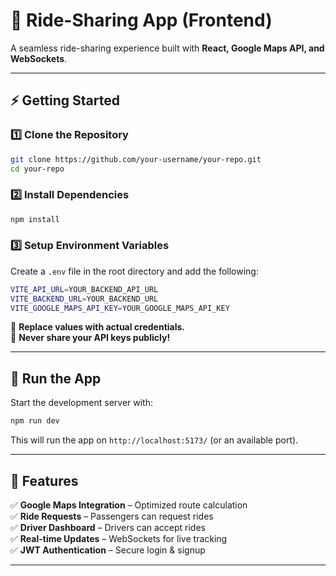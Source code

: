 # 🚗 Ride-Sharing App (Frontend)  

A seamless ride-sharing experience built with **React, Google Maps API, and WebSockets**.  

---

## ⚡ Getting Started  

### 1️⃣ Clone the Repository  
```sh
git clone https://github.com/your-username/your-repo.git
cd your-repo
```

### 2️⃣ Install Dependencies  
```sh
npm install
```

### 3️⃣ Setup Environment Variables  
Create a `.env` file in the root directory and add the following:  

```sh
VITE_API_URL=YOUR_BACKEND_API_URL
VITE_BACKEND_URL=YOUR_BACKEND_URL
VITE_GOOGLE_MAPS_API_KEY=YOUR_GOOGLE_MAPS_API_KEY
```
🔹 **Replace values with actual credentials.**  
🔹 **Never share your API keys publicly!**  

---

## 🚀 Run the App  
Start the development server with:  

```sh
npm run dev
```  
This will run the app on `http://localhost:5173/` (or an available port).  

---

## 🌟 Features  
✅ **Google Maps Integration** – Optimized route calculation  
✅ **Ride Requests** – Passengers can request rides  
✅ **Driver Dashboard** – Drivers can accept rides  
✅ **Real-time Updates** – WebSockets for live tracking  
✅ **JWT Authentication** – Secure login & signup  

---